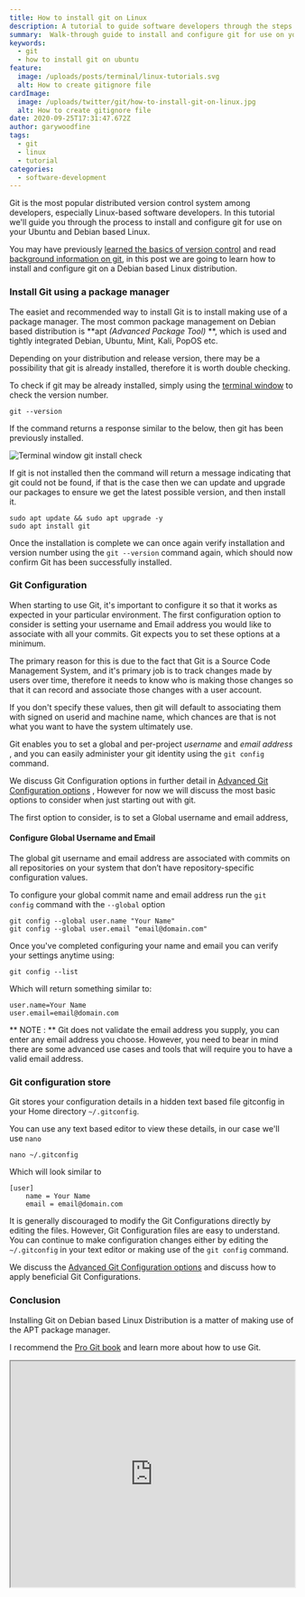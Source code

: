 ```yaml
---
title: How to install git on Linux
description: A tutorial to guide software developers through the steps required to install and configure Git distributed version control system on Debian based Linux distributions.
summary:  Walk-through guide to install and configure git for use on your Ubuntu and Debian based Linux
keywords:
  - git
  - how to install git on ubuntu
feature:
  image: /uploads/posts/terminal/linux-tutorials.svg
  alt: How to create gitignore file
cardImage:
  image: /uploads/twitter/git/how-to-install-git-on-linux.jpg
  alt: How to create gitignore file
date: 2020-09-25T17:31:47.672Z
author: garywoodfine
tags:
  - git
  - linux
  - tutorial
categories:
  - software-development
---
```

Git is the most popular distributed version control system among developers, especially Linux-based software developers.
 In this tutorial we'll guide you through the process to install and configure git for use on your Ubuntu and Debian based Linux.  

You may have previously [learned the basics of version control](https://geekiam.io/learn-the-basics-of-version-control-to-become-a-master/ "Learn The Basics Of Version Control To Become A Master | Geek.I.Am") and read [background information on git](https://geekiam.io/what-is-git/ "What is git | Geek.I.Am"), in this post we are going to learn how to install and configure git on a Debian based Linux distribution.

### Install Git using a package manager
The easiet and recommended way to install Git is to install making use of a package manager. The most common package 
management on Debian based distribution is **apt *(Advanced Package Tool)* **, which is used and tightly integrated 
Debian, Ubuntu, Mint, Kali, PopOS etc.
 
 Depending on your distribution and release version, there may be a possibility that git is already installed, therefore
  it is worth double checking.
 
 To check if git may be already installed, simply using the [terminal window](https://geekiam.io/what-is-a-terminal-window/ "What is the terminal window | Geek.I.Am") to check the version number.
 ```shell script
git --version
```
If the command returns a response similar to the below, then git has been previously installed.

![Terminal window git install check](/uploads/git-version-check.jpg "Terminal window git install check")

If git is not installed then the command will return a message indicating that git could not be found, if that is the 
case then we can update and upgrade our packages to ensure we get the latest possible version, and then install it.

```shell script
sudo apt update && sudo apt upgrade -y
sudo apt install git
```
Once the installation is complete we can once again verify installation and version number using the `git --version` 
command again, which should now confirm Git has been successfully installed.

### Git Configuration
When starting to use Git, it's important to configure it so that it works as expected in your particular environment. 
The first configuration option to consider is setting your username and Email address you would like to associate with 
all your commits. Git expects you to set these options at a minimum. 

The primary reason for this is due to the fact that Git is a Source Code Management System, and it's primary job is to 
track changes made by users over time, therefore it needs to know who is making those changes so that it can record and 
associate those changes with a user account.

If you don't specify these values, then git will default to associating them with signed on userid and machine name, 
which chances are that is not what you want to have the system ultimately use. 

Git enables you to set a global and per-project *username* and *email address* , and you can easily administer your git 
identity using the `git config` command.
 
We discuss Git Configuration options in further detail in [Advanced Git Configuration options](https://geekiam.io/advanced-git-configuration-options/ "Advanced Git Configuration options") , 
However for now we will discuss the most basic options to consider when just starting out with git.

The first option to consider, is to set a Global username and email address, 

#### Configure Global Username and Email
The global git username and email address are associated with commits on all repositories on your system that don’t 
have repository-specific configuration values.

To configure your global commit name and email address run the `git config` command with the `--global` option

```shell script
git config --global user.name "Your Name"
git config --global user.email "email@domain.com"
```
Once you've completed configuring your name and email you can verify your settings anytime using:

```shell script
git config --list
```

Which will return something similar to:

```shell script
user.name=Your Name
user.email=email@domain.com
```
** NOTE : **  Git does not validate the email address you supply, you can enter any email address you choose. However, 
you need to bear in mind there are some advanced use cases and tools that will require you to have a valid email address.


### Git configuration store
Git stores your configuration details in a hidden text based file gitconfig in your Home directory `~/.gitconfig`.

You can use any text based editor to view these details, in our case we'll use `nano`

```shell script
nano ~/.gitconfig
```
Which will look similar to
```shell script
[user]
    name = Your Name
    email = email@domain.com
```

It is generally discouraged to modify the Git Configurations directly by editing the files. However, Git Configuration files
are easy to understand.  You can continue to make configuration changes either by editing the `~/.gitconfig` in your 
text editor or making use of the `git config` command.

We discuss the [Advanced Git Configuration options](https://geekiam.io/advanced-git-configuration-options/) and discuss how to 
apply beneficial Git Configurations. 

### Conclusion
Installing Git on Debian based Linux Distribution is a matter of making use of the APT package manager.  

I recommend the [Pro Git book](https://amzn.to/308IsHT "Pro Git 2nd Edition") and learn more about how to use Git.

<iframe id="lbry-iframe" width="100%" height="400" src="https://lbry.tv/$/embed/How-to-install-Git-on-Debian-based-Linux/5747bb89fff677041ee2a612b5ab86add1edda68" allowfullscreen></iframe>
